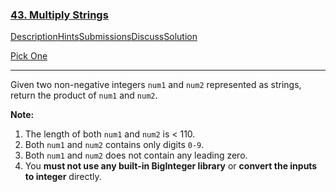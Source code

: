### [43. Multiply Strings](https://leetcode.com/problems/multiply-strings/description/)

[Description](https://leetcode.com/problems/multiply-strings/description/)[Hints](https://leetcode.com/problems/multiply-strings/hints/)[Submissions](https://leetcode.com/problems/multiply-strings/submissions/)[Discuss](https://leetcode.com/problems/multiply-strings/discuss/)[Solution](https://leetcode.com/problems/multiply-strings/solution/)

[Pick One](https://leetcode.com/problems/random-one-question/)

------

Given two non-negative integers `num1` and `num2` represented as strings, return the product of `num1` and `num2`.

**Note:**

1. The length of both `num1` and `num2` is < 110.
2. Both `num1` and `num2` contains only digits `0-9`.
3. Both `num1` and `num2` does not contain any leading zero.
4. You **must not use any built-in BigInteger library** or **convert the inputs to integer** directly.